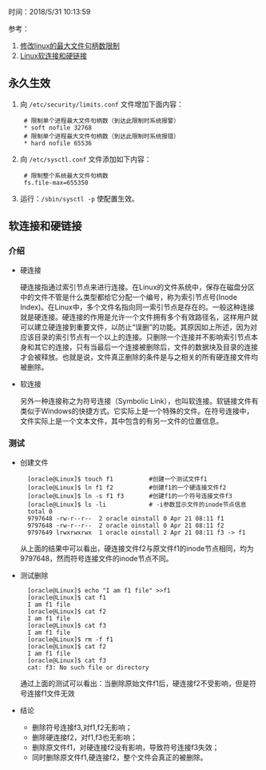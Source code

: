 时间：2018/5/31 10:13:59   

参考：  

1. [修改linux的最大文件句柄数限制](https://blog.csdn.net/azhao_dn/article/details/7175688)
2. [Linux软连接和硬链接](http://www.cnblogs.com/itech/archive/2009/04/10/1433052.html)

##  永久生效 

1. 向 `/etc/security/limits.conf` 文件增加下面内容：

		# 限制单个进程最大文件句柄数（到达此限制时系统报警）  
		* soft nofile 32768  
		# 限制单个进程最大文件句柄数（到达此限制时系统报错）
		* hard nofile 65536
2. 向 `/etc/sysctl.conf` 文件添加如下内容： 
		
		# 限制整个系统最大文件句柄数  
		fs.file-max=655350 
3. 运行：`/sbin/sysctl -p` 使配置生效。

## 软连接和硬链接  

### 介绍  
* 硬连接

	硬连接指通过索引节点来进行连接。在Linux的文件系统中，保存在磁盘分区中的文件不管是什么类型都给它分配一个编号，称为索引节点号(Inode Index)。在Linux中，多个文件名指向同一索引节点是存在的。一般这种连接就是硬连接。硬连接的作用是允许一个文件拥有多个有效路径名，这样用户就可以建立硬连接到重要文件，以防止“误删”的功能。其原因如上所述，因为对应该目录的索引节点有一个以上的连接。只删除一个连接并不影响索引节点本身和其它的连接，只有当最后一个连接被删除后，文件的数据块及目录的连接才会被释放。也就是说，文件真正删除的条件是与之相关的所有硬连接文件均被删除。

* 软连接

	另外一种连接称之为符号连接（Symbolic Link），也叫软连接。软链接文件有类似于Windows的快捷方式。它实际上是一个特殊的文件。在符号连接中，文件实际上是一个文本文件，其中包含的有另一文件的位置信息。

### 测试      

* 创建文件
	
		[oracle@Linux]$ touch f1          #创建一个测试文件f1
		[oracle@Linux]$ ln f1 f2          #创建f1的一个硬连接文件f2
		[oracle@Linux]$ ln -s f1 f3       #创建f1的一个符号连接文件f3
		[oracle@Linux]$ ls -li            # -i参数显示文件的inode节点信息
		total 0
		9797648 -rw-r--r--  2 oracle oinstall 0 Apr 21 08:11 f1
		9797648 -rw-r--r--  2 oracle oinstall 0 Apr 21 08:11 f2
		9797649 lrwxrwxrwx  1 oracle oinstall 2 Apr 21 08:11 f3 -> f1

	从上面的结果中可以看出，硬连接文件f2与原文件f1的inode节点相同，均为9797648，然而符号连接文件的inode节点不同。

* 测试删除  
 
		[oracle@Linux]$ echo "I am f1 file" >>f1
		[oracle@Linux]$ cat f1
		I am f1 file
		[oracle@Linux]$ cat f2
		I am f1 file
		[oracle@Linux]$ cat f3
		I am f1 file
		[oracle@Linux]$ rm -f f1
		[oracle@Linux]$ cat f2
		I am f1 file
		[oracle@Linux]$ cat f3
		cat: f3: No such file or directory

	通过上面的测试可以看出：当删除原始文件f1后，硬连接f2不受影响，但是符号连接f1文件无效

* 结论 

	* 删除符号连接f3,对f1,f2无影响；
	* 删除硬连接f2，对f1,f3也无影响；
	* 删除原文件f1，对硬连接f2没有影响，导致符号连接f3失效；
	* 同时删除原文件f1,硬连接f2，整个文件会真正的被删除。